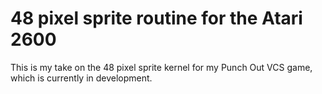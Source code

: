 # 48 pixel sprite routine for the Atari 2600

This is my take on the 48 pixel sprite kernel for my Punch Out VCS game, 
which is currently in development.
